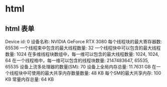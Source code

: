 # html
## html 表单

Device id: 0
设备名称: NVIDIA GeForce RTX 3080
每个线程块的最大寄存器数: 65536
一个线程束中包含的最大线程数量: 32
一个线程快中可以包含的最大线程数量: 1024
在多维线程块数组中，每一维可以包含的最大线程数量: 1024, 1024, 64
在一个线程格中，每一维可以包含的线程块数量: 2147483647, 65535, 65535
设备上流多处理器的数量(SM): 70
设备上全局内存总量: 11.7631 GB
在一个线程块中可使用的最大共享内存数量数量: 48 KB
每个SM的最大共享内存: 100 KB
常量内存总量: 64 KB
